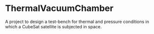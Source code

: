 # ThermalVacuumChamber
A project to design a test-bench for thermal and pressure conditions in which a CubeSat satellite is subjected in space. 
